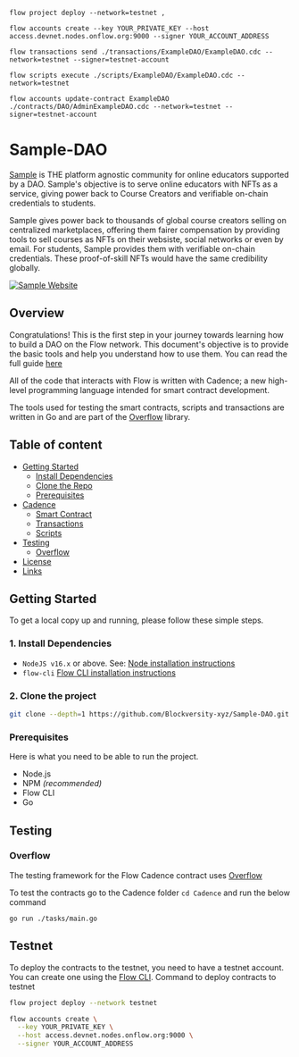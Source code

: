
```Flow testnet commands:
flow project deploy --network=testnet ,

flow accounts create --key YOUR_PRIVATE_KEY --host access.devnet.nodes.onflow.org:9000 --signer YOUR_ACCOUNT_ADDRESS

flow transactions send ./transactions/ExampleDAO/ExampleDAO.cdc --network=testnet --signer=testnet-account

flow scripts execute ./scripts/ExampleDAO/ExampleDAO.cdc --network=testnet

flow accounts update-contract ExampleDAO ./contracts/DAO/AdminExampleDAO.cdc --network=testnet --signer=testnet-account
```

# Sample-DAO


[Sample](https://www.blockversity.xyz/) is THE platform agnostic community for online educators supported by a DAO. Sample's objective is to serve online educators with NFTs as a service,  giving power back to Course Creators and verifiable on-chain credentials to students.

Sample gives power back to thousands of global course creators selling on centralized marketplaces, offering them fairer compensation by providing tools to sell courses as NFTs on their websiste, social networks or even by email. For students, Sample provides them with verifiable on-chain credentials. These proof-of-skill NFTs would have the same credibility globally.

[![Sample Website](https://i.postimg.cc/Pfw7z1g4/Screenshot-2022-12-14-at-11-40-21-AM.png)](https://www.blockversity.xyz/)

## Overview

 Congratulations! This is the first step in your journey towards learning how to build a DAO on the Flow network. This document's objective is to provide the basic tools and help you understand how to use them. You can read the full guide [here](https://medium.com/blockversity/build-a-dao-on-flow-21569387fc3a) 

 All of the code that interacts with Flow is written with Cadence; a new high-level programming language intended for smart contract development.

 The tools used for testing the smart contracts, scripts and transactions are written in Go and are part of the [Overflow](https://github.com/bjartek/overflow) library.

## Table of content

- [Getting Started](#installation)
    - [Install Dependencies](#install-dependencies)
    - [Clone the Repo](#clone-the-repo)
    - [Prerequisites](#prerequisites)
- [Cadence](#cadence)
    - [Smart Contract](#smart-contracts)
    - [Transactions](#transactions)
    - [Scripts](#scripts)
- [Testing](#testing)
    - [Overflow](#overflow)
- [License](#license)
- [Links](#links)

## Getting Started

To get a local copy up and running, please follow these simple steps.

### 1. Install Dependencies

- `NodeJS v16.x` or above. See: [Node installation instructions](https://nodejs.org/en/) <br/>
- `flow-cli` [Flow CLI installation instructions](https://docs.onflow.org/flow-cli) <br/>

### 2. Clone the project

```sh
git clone --depth=1 https://github.com/Blockversity-xyz/Sample-DAO.git
   ```

### Prerequisites

Here is what you need to be able to run the project.

- Node.js
- NPM _(recommended)_
- Flow CLI
- Go

## Testing

### Overflow
The testing framework for the Flow Cadence contract uses [Overflow](https://github.com/bjartek/overflow)

To test the contracts go to the Cadence folder `cd Cadence` and run the below command

```
go run ./tasks/main.go

```

## Testnet

To deploy the contracts to the testnet, you need to have a testnet account. You can create one using the [Flow CLI](https://docs.onflow.org/flow-cli).
Command to deploy contracts to testnet

```sh
flow project deploy --network testnet
```

```sh
flow accounts create \
  --key YOUR_PRIVATE_KEY \
  --host access.devnet.nodes.onflow.org:9000 \
  --signer YOUR_ACCOUNT_ADDRESS
```




